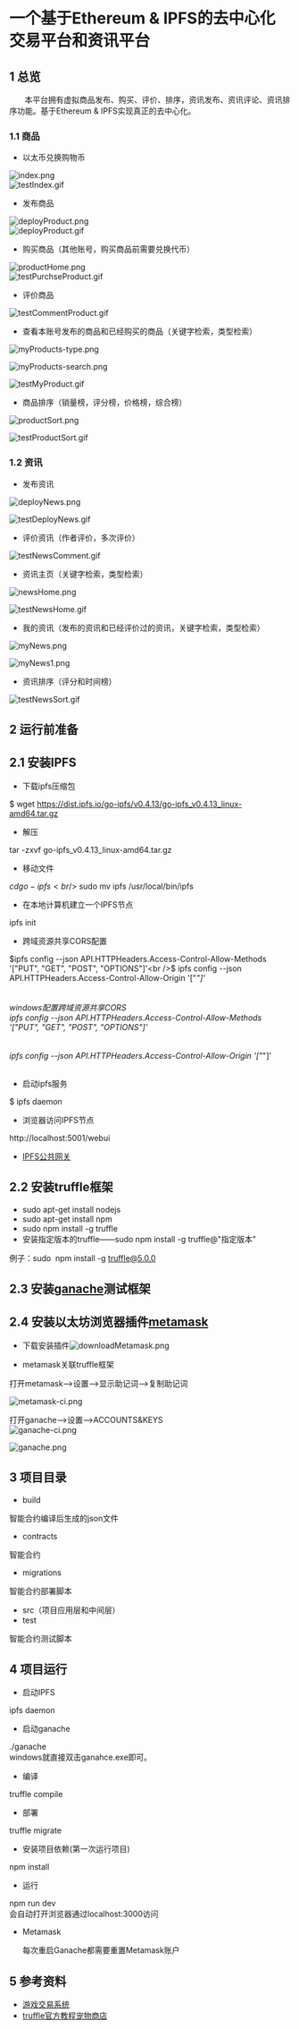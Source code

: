 # 一个基于Ethereum &amp; IPFS的去中心化交易平台和资讯平台

<a name="9f974085"></a>
## 1 总览
       本平台拥有虚拟商品发布、购买、评价、排序，资讯发布、资讯评论、资讯排序功能。基于Ethereum & IPFS实现真正的去中心化。
<a name="f7e3da68"></a>
### 1.1 商品
* 以太币兑换购物币


![index.png](https://github.com/wongnoubo/Eshop/blob/master/images/index.png)<br />
![testIndex.gif](https://github.com/wongnoubo/Eshop/blob/master/images/testIndex.gif)

* 发布商品


![deployProduct.png](https://github.com/wongnoubo/Eshop/blob/master/images/deployProduct.png)<br />
![deployProduct.gif](https://github.com/wongnoubo/Eshop/blob/master/images/deployProduct.gif)

* 购买商品（其他账号，购买商品前需要兑换代币）


![productHome.png](https://github.com/wongnoubo/Eshop/blob/master/images/productHome.png)<br />
![testPurchseProduct.gif](https://github.com/wongnoubo/Eshop/blob/master/images/testPurchseProduct.gif)

* 评价商品


![testCommentProduct.gif](https://github.com/wongnoubo/Eshop/blob/master/images/testCommentProduct.gif)

* 查看本账号发布的商品和已经购买的商品（关键字检索，类型检索）


![myProducts-type.png](https://github.com/wongnoubo/Eshop/blob/master/images/myProducts-type.png)


![myProducts-search.png](https://github.com/wongnoubo/Eshop/blob/master/images/myProducts-search.png)


![testMyProduct.gif](https://github.com/wongnoubo/Eshop/blob/master/images/testMyProduct.gif)

* 商品排序（销量榜，评分榜，价格榜，综合榜）


![productSort.png](https://github.com/wongnoubo/Eshop/blob/master/images/productSort.png)


![testProductSort.gif](https://github.com/wongnoubo/Eshop/blob/master/images/testProductSort.gif)

<a name="c5fba53f"></a>
### 1.2 资讯
* 发布资讯


![deployNews.png](https://github.com/wongnoubo/Eshop/blob/master/images/deployNews.png)


![testDeployNews.gif](https://github.com/wongnoubo/Eshop/blob/master/images/testDeployNews.gif)

* 评价资讯（作者评价，多次评价）


![testNewsComment.gif](https://github.com/wongnoubo/Eshop/blob/master/images/testNewsComment.gif)

* 资讯主页（关键字检索，类型检索）


![newsHome.png](https://github.com/wongnoubo/Eshop/blob/master/images/newsHome.png)


![testNewsHome.gif](https://github.com/wongnoubo/Eshop/blob/master/images/testNewsHome.gif)

* 我的资讯（发布的资讯和已经评价过的资讯，关键字检索，类型检索）


![myNews.png](https://github.com/wongnoubo/Eshop/blob/master/images/myNews.png)


![myNews1.png](https://github.com/wongnoubo/Eshop/blob/master/images/myNews1.png)


* 资讯排序（评分和时间榜）


![testNewsSort.gif](https://github.com/wongnoubo/Eshop/blob/master/images/testNewsSort.gif)



<a name="8bd88093"></a>
## 2 运行前准备

<a name="8e98bd52"></a>
## 2.1 安装IPFS
* 下载ipfs压缩包

$ wget https://dist.ipfs.io/go-ipfs/v0.4.13/go-ipfs_v0.4.13_linux-amd64.tar.gz
* 解压

tar -zxvf go-ipfs_v0.4.13_linux-amd64.tar.gz
* 移动文件

$cd go-ipfs<br />$ sudo mv ipfs /usr/local/bin/ipfs
* 在本地计算机建立一个IPFS节点

ipfs init
* 跨域资源共享CORS配置

$ipfs config --json API.HTTPHeaders.Access-Control-Allow-Methods '["PUT", "GET", "POST", "OPTIONS"]'<br />$ ipfs config --json API.HTTPHeaders.Access-Control-Allow-Origin '["*"]'<br /><br /><br />windows配置跨域资源共享CORS<br />ipfs config --json API.HTTPHeaders.Access-Control-Allow-Methods '[\"PUT\", \"GET\", \"POST\", \"OPTIONS\"]'<br /><br /><br />ipfs config --json API.HTTPHeaders.Access-Control-Allow-Origin '[\"*\"]'<br /><br />
* 启动ipfs服务

$ ipfs daemon

* 浏览器访问IPFS节点

http://localhost:5001/webui
* [IPFS公共网关](https://ipfs.github.io/public-gateway-checker/)


<a name="f15fc2c3"></a>
## 2.2 安装truffle框架
* sudo apt-get install nodejs
* sudo apt-get install npm
* sudo npm install -g truffle
* 安装指定版本的truffle——sudo npm install -g truffle@"指定版本"

例子：sudo  npm install -g truffle@5.0.0


<a name="b9063e78"></a>
## 2.3 安装[ganache](https://truffleframework.com/ganache)测试框架

<a name="1dfd2bcd"></a>
## 2.4 安装以太坊浏览器插件[metamask](https://chrome.google.com/webstore/category/extensions)

* 下载安装插件![downloadMetamask.png](https://github.com/wongnoubo/Eshop/blob/master/images/downloadMetamask.png)

* metamask关联truffle框架

打开metamask——>设置——>显示助记词——>复制助记词

![metamask-ci.png](https://cdn.nlark.com/yuque/0/2019/png/237720/1553528051852-bcebf7c1-55fa-4fb5-b9d8-d1b27d7e45d3.png#align=left&display=inline&height=753&name=metamask-ci.png&originHeight=753&originWidth=452&size=22224&status=done&width=452)


打开ganache——>设置——>ACCOUNTS&KEYS<br />
![ganache-ci.png](https://github.com/wongnoubo/Eshop/blob/master/images/ganache-ci.png)


![ganache.png](https://github.com/wongnoubo/Eshop/blob/master/images/ganache.png)



<a name="d0617cd1"></a>
## 3 项目目录
* build

智能合约编译后生成的json文件
* contracts

智能合约
* migrations

智能合约部署脚本
* src（项目应用层和中间层）
* test

智能合约测试脚本

<a name="733d6c7b"></a>
## 4 项目运行
* 启动IPFS

ipfs daemon
* 启动ganache

./ganache<br />windows就直接双击ganahce.exe即可。
* 编译

truffle compile
* 部署

truffle migrate
* 安装项目依赖(第一次运行项目)

npm install
* 运行

npm run dev<br />会自动打开浏览器通过localhost:3000访问



<a name="8382c147"></a>

- Metamask

  每次重启Ganache都需要重置Metamask账户

## 5 参考资料
* [游戏交易系统](https://github.com/littleredhat1997/Egame)
* [truffle官方教程宠物商店](https://truffleframework.com/tutorials/pet-shop)

